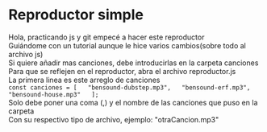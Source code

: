 # Reproductor simple  
Hola, practicando js y git empecé a hacer este reproductor  
Guiándome con un tutorial aunque le hice varios cambios(sobre todo al archivo js)  
Si quiere añadir mas canciones, debe introducirlas en la carpeta canciones  
Para que se reflejen en el reproductor, abra el archivo reproductor.js  
La primera linea es este arreglo de canciones  
`const canciones = [  
  "bensound-dubstep.mp3",  
  "bensound-erf.mp3",  
  "bensound-house.mp3"  
];`  
Solo debe poner una coma (,) y el nombre de las canciones que puso en la carpeta  
Con su respectivo tipo de archivo, ejemplo: "otraCancion.mp3"